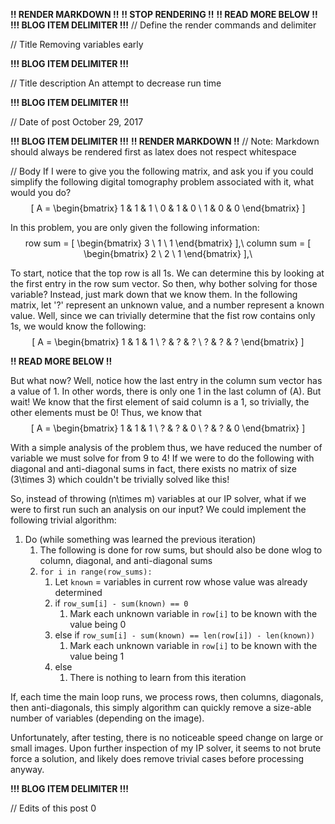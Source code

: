 **!! RENDER MARKDOWN !!**
**!! STOP RENDERING !!**
**!! READ MORE BELOW !!**
**!!! BLOG ITEM DELIMITER !!!**
// Define the render commands and delimiter

// Title
Removing variables early

**!!! BLOG ITEM DELIMITER !!!**

// Title description
An attempt to decrease run time

**!!! BLOG ITEM DELIMITER !!!**

// Date of post 
October 29, 2017

**!!! BLOG ITEM DELIMITER !!!**
**!! RENDER MARKDOWN !!**
// Note: Markdown should always be rendered first as latex does not respect whitespace

// Body
If I were to give you the following matrix, and ask you if you could simplify the following digital tomography problem associated with it, what would you do?
<span class="math display">\[ A = \begin{bmatrix} 1 &amp; 1 &amp; 1 \\ 0 &amp; 1 &amp; 0 \\ 1 &amp; 0 &amp; 0 \end{bmatrix} \]</span></p>

In this problem, you are only given the following information:
<span class="math display"> 
	row sum = \[ \begin{bmatrix} 3 \\ 1 \\ 1 \end{bmatrix} \],\ 
	column sum = \[ \begin{bmatrix} 2 \\ 2 \\ 1 \end{bmatrix} \],\ 
</span></p>

To start, notice that the top row is all 1s. We can determine this by looking at the first entry in the row sum vector. So then, why bother solving for those variable? Instead, just mark down that we know them. In the following matrix, let '?' represent an unknown value, and a number represent a known value. Well, since we can trivially determine that the fist row contains only 1s, we would know the following:
<span class="math display">\[ A = \begin{bmatrix} 1 &amp; 1 &amp; 1 \\ ? &amp; ? &amp; ? \\ ? &amp; ? &amp; ? \end{bmatrix} \]</span></p>

**!! READ MORE BELOW !!**

But what now? Well, notice how the last entry in the column sum vector has a value of 1. In other words, there is only one 1 in the last column of <span class="math inline">\(A\)</span>. But wait! We know that the first element of said column is a 1, so trivially, the other elements must be 0! Thus, we know that
<span class="math display">\[ A = \begin{bmatrix} 1 &amp; 1 &amp; 1 \\ ? &amp; ? &amp; 0 \\ ? &amp; ? &amp; 0 \end{bmatrix} \]</span></p>

With a simple analysis of the problem thus, we have reduced the number of variable we must solve for from 9 to 4! If we were to do the following with diagonal and anti-diagonal sums in fact, there exists no matrix of size <span class="math inline">\(3\times 3\)</span> which couldn't be trivially solved like this!

So, instead of throwing <span class="math inline">\(n\times m\)</span> variables at our IP solver, what if we were to first run such an analysis on our input? We could implement the following trivial algorithm:

1. Do (while something was learned the previous iteration)
   1. The following is done for row sums, but should also be done wlog to column, diagonal, and anti-diagonal sums
   3. `for i in range(row_sums):`
      1. Let `known` = variables in current row whose value was already determined
      1. if `row_sum[i] - sum(known) == 0`
         1. Mark each unknown variable in `row[i]` to be known with the value being 0
      2. else if `row_sum[i] - sum(known) == len(row[i]) - len(known))`
         1. Mark each unknown variable in `row[i]` to be known with the value being 1
      3. else
         1. There is nothing to learn from this iteration

If, each time the main loop runs, we process rows, then columns, diagonals, then anti-diagonals, this simply algorithm can quickly remove a size-able number of variables (depending on the image).

Unfortunately, after testing, there is no noticeable speed change on large or small images. Upon further inspection of my IP solver, it seems to not brute force a solution, and likely does remove trivial cases before processing anyway.

**!!! BLOG ITEM DELIMITER !!!**

// Edits of this post
0
